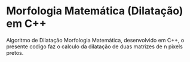 # Morfologia Matemática (Dilatação) em C++
Algoritmo de Dilatação Morfologia Matemática, desenvolvido em C++, o presente codigo faz o calculo da dilatação de duas matrizes de n pixels pretos.
